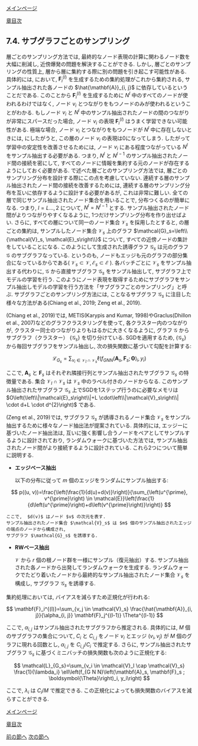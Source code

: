 [メインページ](../../index.markdown)

[章目次](./chap7.md)
## 7.4. サブグラフごとのサンプリング

層ごとのサンプリング方法では,
最終的なノード表現の計算に関わるノード数を大幅に削減し,
近傍爆発の問題を解決することができる. しかし,
層ごとのサンプリングの性質上,
層から層に集約する際に別の問題を引き起こす可能性がある. 具体的には,
において,
 $\mathbf{F}_i^{(l)}$ を生成するための集約処理がこれから集約される,
サンプル抽出された各ノードの $\hat{\mathbf{A}}_{i, j}$ に依存しているということだである.
このことから $\mathbf{F}_i^{(l)}$ を生成するために $N^l$ 中のすべてのノードが使われるわけではなく,
ノード $v_i$ とつながりをもつノードのみが使われるということがわかる.
もしノード $v_i$ と $N^l$ 中のサンプル抽出されたノードの間のつながりが非常にスパースだった場合,
ノード $v_i$ の表現 $\mathbf{F}_i^{(l)}$ はうまく学習できない可能性がある.
極端な場合,
ノード $v_i$ とつながりをもつノードが $N^l$ 中に存在しないときには,
にしたがうと, この層のノード $v_i$ の表現は0になってしまう.
したがって学習中の安定性を改善させるためには,
ノード $v_i$ にある程度つながっている $N^l$ をサンプル抽出する必要がある.
つまり,  $N^l$ と $N^{l-1}$ のサンプル抽出されたノード間の接続を密にして,
すべてのノードに情報を集約する元のノードが存在するようにしておく必要がある.
で述べた層ごとのサンプリング方法では,
層ごとのサンプリング分布を設計する際にこの点を考慮していない.
連続する層のサンプル抽出されたノード間の接続を改善するためには,
連続する層のサンプリング分布を互いに依存するように設計する必要があるが,
これは非常に難しい.
全ての層で同じサンプル抽出されたノード集合を用いることで,
分布つくるのが簡単になる. つまり,  $l=L \ldots, 2$ について,
 $N^{l}=N^{l-1}$ とする.
サンプル抽出されたノード間がよりつながりやすくなるように,
1つだけサンプリング分布を作り出せばよい. さらに,
すべての層について同一のノード集合 $\mathcal{V}_s$ を採用したとすると,
の層ごとの集約は,
サンプルしたノード集合 $\mathcal{V}_s$ 上のグラフ $\mathcal{G}_s=\left\\{\mathcal{V}_s, \mathcal{E}_s\right\\}$ について,
すべての近傍ノードの集計をしていることになる.
このようにして生成された誘導グラフ $\mathcal{G}_s$ は元のグラフ $\mathcal{G}$ のサブグラフなっている.
というのも,
ノードもエッジも元のグラフの部分集合になっているからである( $\mathcal{V}_s \subset \mathcal{V}, \mathcal{E}_s \subset \mathcal{E}$ ).
各バッチごとに $\mathcal{V}_s$ をサンプル抽出する代わりに,
 $\mathcal{G}$ から直接サブグラフ $\mathcal{G}_s$ をサンプル抽出して,
サブグラフ上でモデルの学習を行う.
このようにノード表現を取得するためにサブグラフをサンプル抽出しモデルの学習を行う方法を「サブグラフごとのサンプリング」と呼ぶ.
サブグラフごとのサンプリング方法には,
ことなるサブグラフ $\mathcal{G}_s$ に注目した様々な方法がある(Chiang et
al., 2019; Zeng et al., 2019).

(Chiang et al., 2019)では, METIS(Karypis and Kumar,
1998)やGraclus(Dhillon et al., 2007)などのグラフクラスタリングを使って,
各クラスター内のつながりが,
クラスター同士のつながりよりもはるかに大きくなるように,
グラフ $\mathcal{G}$ からサブグラフ（クラスター） $\{\mathcal{G}_s\}$ を切り分けている.
SGDを適用するため,
 $\{\mathcal{G}_s\}$ から毎回サブグラフをサンプル抽出し,
次の損失関数に基づいて勾配を計算する:

 

$$ \mathcal{L}_{G_s}=\sum_{v_i \in \mathcal{V}_I \cap \mathcal{V}_s} \ell\left(f_{G N N}\left(\mathbf{A}_s, \mathbf{F}_s ; \boldsymbol{\Theta}\right)_i, y_i\right) $$

 

ここで, $\mathbf{A}_s$ と $\mathbf{F}_s$ はそれぞれ隣接行列とサンプル抽出されたサブグラフ $\mathcal{G}_s$ の特徴量である.
集合 $\mathcal{V}_I \cap \mathcal{V}_s$ は $\mathcal{V}_s$ 中のラベル付きのノードからなる.
このサンプル抽出されたサブグラフ $\mathcal{G}_s$ 上でSGDを1ステップ行うのに必要なメモリは $O\left(\left\\|\mathcal{E}_s\right\\|+L \cdot\left\\|\mathcal{V}_s\right\\| \cdot d+L \cdot d^{2}\right)$ である.

(Zeng et al., 2019)では,
サブグラフ $\mathcal{G}_s$ が誘導されるノード集合 $\mathcal{V}_s$ をサンプル抽出するために様々なノード抽出法が提案されている.
具体的には, エッジーに基づいたノード抽出法は,
互いに強く影響し合うノードをペアとしてサンプルするように設計されており,
ランダムウォークに基づいた方法では,
サンプル抽出されたノード間がより接続するように設計されている.
これら2つについて簡単に説明する.

-   **エッジベース抽出**

    以下の分布に従って $m$ 個のエッジをランダムにサンプル抽出する:

     

$$ p((u, v))=\frac{\left(\frac{1}{d(u)+d(v)}\right)}{\sum_{\left(u^{\prime}, v^{\prime}\right) \in \mathcal{E}}\left(\frac{1}{d\left(u^{\prime}\right)+d\left(v^{\prime}\right)}\right)} $$

 

    ここで,  $d(v)$ はノード $v$ の次元を表す.
    サンプル抽出されたノード集合 $\mathcal{V}_s$ は $m$ 個のサンプル抽出されたエッジの端点のノードから構成され,
    サブグラフ $\mathcal{G}_s$ を誘導する.

-   **RWベース抽出**

     $\mathcal{V}$ から $r$ 個の根ノード群を一様にサンプル（復元抽出）する.
    サンプル抽出された各ノードから出発してランダムウォークを生成する.
    ランダムウォークでたどり着いたノードから最終的なサンプル抽出されたノード集合 $\mathcal{V}_s$ を構成し,
    サブグラフ $\mathcal{G}_s$ を誘導する.

集約処理においては, バイアスを減らすため正規化が行われる:

 

$$ \mathbf{F}_i^{(l)}=\sum_{v_j \in \mathcal{V}_s} \frac{\hat{\mathbf{A}}_{i, j}}{\alpha_{i, j}} \mathbf{F}_j^{(l-1)} \Theta^{(l-1)} $$

 

ここで,  $\alpha_{i, j}$ はサンプル抽出されたサブグラフから推定される.
具体的には,  $M$ 個のサブグラフの集合について,
 $C_i$ と $C_{i,j}$ をノード $v_i$ とエッジ $(v_i, v_j)$ が $M$ 個のグラフに現れる回数とし,
 $\alpha_{i, j}$ を $C_{i,j}/C_i$ で推定する. さらに,
サンプル抽出されたサブグラフ $\mathcal{G}_s$ に基づくミニバッチの損失関数も次のように正規化する:

 

$$ \mathcal{L}_{G_s}=\sum_{v_i \in \mathcal{V}_l \cap \mathcal{V}_s} \frac{1}{\lambda_i} \ell\left(f_{G N N}\left(\mathbf{A}_s, \mathbf{F}_s ; \boldsymbol{\Theta}\right)_i, y_i\right) $$

 

ここで,  $\lambda_i$ は $C_i/M$ で推定できる.
この正規化によっても損失関数のバイアスを減らすことができる.


[メインページ](../../index.markdown)

[章目次](./chap7.md)

[前の節へ](./subsection_03.md) [次の節へ](./subsection_05.md)


